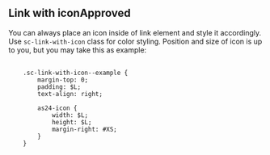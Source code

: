 <h2>Link with icon<span class="status approved">Approved</span></h2>

You can always place an icon inside of link element and style it accordingly.  
Use `sc-link-with-icon` class for color styling. Position and size of icon is up to you, but you may take this as example:

<pre>
    <code class="css">
    .sc-link-with-icon--example {
        margin-top: 0;
        padding: $L;
        text-align: right;

        as24-icon {
            width: $L;
            height: $L;
            margin-right: #XS;
        }
    }
    </code>
</pre>

<style>
.sc-link-with-icon--example {
    margin-top: 0;
    padding: 16px;
    text-align: right;
}

.sc-link-with-icon--example as24-icon {
    width: 16px;
    height: 16px;
    margin-right: 4px;
}
</style>
